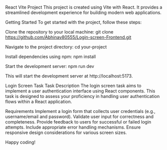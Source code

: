 React Vite Project
This project is created using Vite with React. It provides a streamlined development experience for building modern web applications.

Getting Started
To get started with the project, follow these steps:

Clone the repository to your local machine:
git clone https://github.com/Abhinav80555/Login-screen-Frontend.git

Navigate to the project directory:
cd your-project

Install dependencies using npm:
npm install

Start the development server:
npm run dev

This will start the development server at http://localhost:5173.

Login Screen Task
Task Description
The login screen task aims to implement a user authentication interface using React components. This task is designed to assess your proficiency in handling user authentication flows within a React application.

Requirements
Implement a login form that collects user credentials (e.g., username/email and password).
Validate user input for correctness and completeness.
Provide feedback to users for successful or failed login attempts.
Include appropriate error handling mechanisms.
Ensure responsive design considerations for various screen sizes.

Happy coding!
